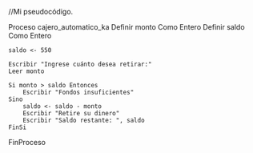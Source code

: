 //Mi pseudocódigo.

Proceso cajero_automatico_ka
    Definir monto Como Entero
    Definir saldo Como Entero
	
    saldo <- 550
	
    Escribir "Ingrese cuánto desea retirar:"
    Leer monto
	
    Si monto > saldo Entonces
        Escribir "Fondos insuficientes"
    Sino
        saldo <- saldo - monto
        Escribir "Retire su dinero"
        Escribir "Saldo restante: ", saldo
    FinSi
FinProceso
